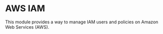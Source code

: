 # AWS IAM

This module provides a way to manage IAM users and policies on Amazon Web Services (AWS).
